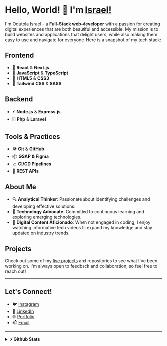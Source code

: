 
# Hello, World! 👋 I'm [Israel!](https://github.com/odutolaisreal/)

I'm Odutola Israel - a **Full-Stack web-developer** with a passion for creating digital experiences that are both beautiful and accessible. My mission is to build websites and applications that delight users, while also making them easy to use and navigate for everyone. Here is a snapshot of my tech stack:

## Frontend
- 🚀 **React** & **Next.js**
- 💅 **JavaScript** & **TypeScript**
- 🎨 **HTML5** & **CSS3**
- 🌊 **Tailwind CSS** & **SASS**

## Backend
- ⚡ **Node.js** & **Express.js**
- 🗄️ **Php** & **Laravel**

## Tools & Practices
- 🛠️ **Git** & **GitHub**
- 📦 **GSAP & Figma**
- 📈 **CI/CD Pipelines**
- 🔄 **REST APIs** 

## About Me
- 🔍 **Analytical Thinker**: Passionate about identifying challenges and developing effective solutions.
- 🌟 **Technology Advocate**: Committed to continuous learning and exploring emerging technologies.
- 🎥 **Digital Content Aficionado**: When not engaged in coding, I enjoy watching informative tech videos to expand my knowledge and stay updated on industry trends.

## Projects
Check out some of my [live projects](https://odutola-portfolio.vercel.app) and repositories to see what I've been working on. I'm always open to feedback and collaboration, so feel free to reach out!

---

## Let's Connect!
- 🐦 [Instagram](https://instagram.com/odus_technologies)
- 💼 [LinkedIn](https://www.linkedin.com/in/odutola-israel-profile/)
- 🌐 [Portfolio](https://https://odutola-portfolio.vercel.app/)
- 📫 [Email](https://mail.google.com/mail/u/0)
  
---


<details>
<summary><b>⚡ Github Stats</b></summary>

  <br />
  <img src="https://github-readme-stats.vercel.app/api?username=odutolaisreal&theme=dark&show_icons=true&hide_border=true&count_private=true" alt="odutolaisreal's GitHub Stats" />
  <img src="https://github-readme-stats.vercel.app/api/top-langs/?username=odutolaisreal&theme=dark&show_icons=true&hide_border=true&layout=compact" alt="odutolaisreal's GitHub Stats" />
<details>
 <summary><b>☄️ Github Streaks</b></summary>
  <br />
  <img src="https://github-readme-streak-stats.herokuapp.com/?user=odutolaisreal&theme=dark&hide_border=true" alt="odutolaisreal's GitHub Stats" />
</details>
